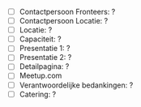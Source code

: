 - [ ] Contactpersoon Fronteers: ?
- [ ] Contactpersoon Locatie: ?
- [ ] Locatie: ?
- [ ] Capaciteit: ?
- [ ] Presentatie 1: ?
- [ ] Presentatie 2: ?
- [ ] Detailpagina: ?
- [ ] Meetup.com
- [ ] Verantwoordelijke bedankingen: ?
- [ ] Catering: ?
